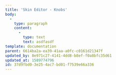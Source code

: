 ```yaml
---
title: 'Skin Editor - Knobs'
body:
  -
    type: paragraph
    content:
      -
        type: text
        text: asdfasdf
template: documentation
parent: 6614ba2a-ea39-41aa-a0fc-c0161d21347f
updated_by: 8e971c27-4141-4dd8-b8ef-f0a8bfc35d61
updated_at: 1589774796
id: 37d9fbd0-3e25-4ac7-bd01-f7539e66a336
---
```

